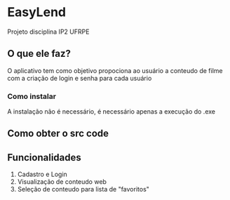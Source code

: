 # EasyLend
Projeto disciplina IP2 UFRPE

## O que ele faz?
O aplicativo tem como objetivo propociona ao usuário a conteudo de filme com a criação de login e senha para cada usuário
### Como instalar
A instalação não é necessário, é necessário apenas a execução do .exe
## Como obter o src code
## Funcionalidades
1. Cadastro e Login
2. Visualização de conteudo web
3. Seleção de conteudo para lista de "favoritos"
